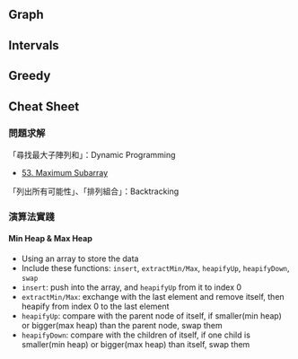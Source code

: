 ## Graph

## Intervals

## Greedy

## Cheat Sheet

### 問題求解

「尋找最大子陣列和」：Dynamic Programming

- [53. Maximum Subarray](/leetcode/53.%20Maximum%20Subarray.ts)

「列出所有可能性」、「排列組合」：Backtracking

### 演算法實踐

#### Min Heap & Max Heap

- Using an array to store the data
- Include these functions: `insert`, `extractMin/Max`, `heapifyUp`, `heapifyDown`, `swap`
- `insert`: push into the array, and `heapifyUp` from it to index 0
- `extractMin/Max`: exchange with the last element and remove itself, then heapify from index 0 to the last element
- `heapifyUp`: compare with the parent node of itself, if smaller(min heap) or bigger(max heap) than the parent node, swap them
- `heapifyDown`: compare with the children of itself, if one child is smaller(min heap) or bigger(max heap) than itself, swap them
